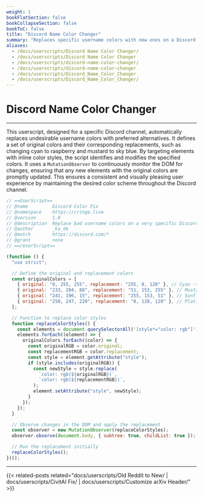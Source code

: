 ```yaml
---
weight: 1
bookFlatSection: false
bookCollapseSection: false
bookToC: false
title: "Discord Name Color Changer"
summary: "Replaces specific username colors with new ones on a Discord channel by observing and modifying the DOM."
aliases:
  - /docs/userscripts/Discord Name Color Changer/
  - /docs/userscripts/Discord Name Color Changer
  - /docs/userscripts/discord-name-color-changer/
  - /docs/userscripts/discord-name-color-changer
  - /docs/userscripts/Discord_Name_Color_Changer
  - /docs/userscripts/Discord_Name_Color_Changer/
---
```


<!--markdownlint-disable MD025 MD033 -->

# Discord Name Color Changer

---

This userscript, designed for a specific Discord channel, automatically replaces undesirable username colors with preferred alternatives. It defines a set of original colors and their corresponding replacements, such as changing cyan to raspberry and mustard to sky blue. By targeting elements with inline color styles, the script identifies and modifies the specified colors. It uses a `MutationObserver` to continuously monitor the DOM for changes, ensuring that any new elements with the original colors are promptly updated. This ensures a consistent and visually pleasing user experience by maintaining the desired color scheme throughout the Discord channel.

```js
// ==UserScript==
// @name         Discord Color Fix
// @namespace    https://cringe.live
// @version      1.0
// @description  Replace bad username colors on a very specific Discord channel.
// @author       _ka_de
// @match        https://discord.com/*
// @grant        none
// ==/UserScript==

(function () {
  "use strict";

  // Define the original and replacement colors
  const originalColors = [
    { original: "0, 255, 255", replacement: "255, 0, 128" }, // Cyan -> Raspberry
    { original: "233, 204, 88", replacement: "51, 153, 255" }, // Mustard -> Sky Blue
    { original: "241, 196, 15", replacement: "255, 153, 51" }, // Sunflower -> Orange
    { original: "250, 247, 220", replacement: "0, 128, 128" }, // Platinum -> Teal
  ];

  // Function to replace color styles
  function replaceColorStyles() {
    const elements = document.querySelectorAll('[style*="color: rgb"]');
    elements.forEach((element) => {
      originalColors.forEach((color) => {
        const originalRGB = color.original;
        const replacementRGB = color.replacement;
        const style = element.getAttribute("style");
        if (style.includes(originalRGB)) {
          const newStyle = style.replace(
            `color: rgb(${originalRGB})`,
            `color: rgb(${replacementRGB})`,
          );
          element.setAttribute("style", newStyle);
        }
      });
    });
  }

  // Observe changes in the DOM and apply the replacement
  const observer = new MutationObserver(replaceColorStyles);
  observer.observe(document.body, { subtree: true, childList: true });

  // Run the replacement initially
  replaceColorStyles();
})();
```

---

<!--
HUGO_SEARCH_EXCLUDE_START
-->
{{< related-posts related="docs/userscripts/Old Reddit to New/ | docs/userscripts/CivitAI Fix/ | docs/userscripts/Customize arXiv Header/" >}}
<!--
HUGO_SEARCH_EXCLUDE_END
-->
